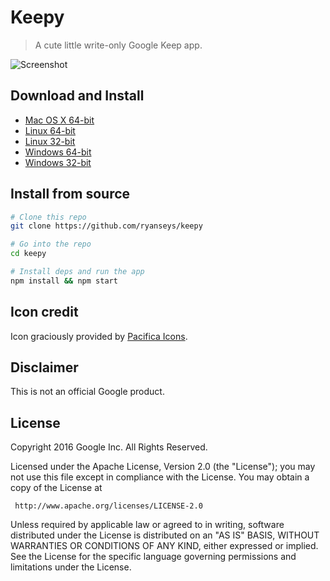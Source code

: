 # Keepy

> A cute little write-only Google Keep app.

![Screenshot](screenshot.png)

## Download and Install

- [Mac OS X 64-bit](https://github.com/ryanseys/keepy/releases/download/1.0.0/Keepy-darwin-x64.zip)
- [Linux 64-bit](https://github.com/ryanseys/keepy/releases/download/1.0.0/Keepy-linux-x64.zip) 
- [Linux 32-bit](https://github.com/ryanseys/keepy/releases/download/1.0.0/Keepy-linux-ia32.zip) 
- [Windows 64-bit](https://github.com/ryanseys/keepy/releases/download/1.0.0/Keepy-win32-x64.zip)
- [Windows 32-bit](https://github.com/ryanseys/keepy/releases/download/1.0.0/Keepy-win32-ia32.zip) 

## Install from source

```bash
# Clone this repo
git clone https://github.com/ryanseys/keepy

# Go into the repo
cd keepy

# Install deps and run the app
npm install && npm start
```

## Icon credit

Icon graciously provided by [Pacifica Icons][icon-link].

[icon-link]: http://www.iconarchive.com/show/pacifica-icons-by-bokehlicia/google-keep-icon.html

## Disclaimer

This is not an official Google product.

## License

Copyright 2016 Google Inc. All Rights Reserved.

Licensed under the Apache License, Version 2.0 (the "License");
you may not use this file except in compliance with the License.
You may obtain a copy of the License at

     http://www.apache.org/licenses/LICENSE-2.0

Unless required by applicable law or agreed to in writing, software
distributed under the License is distributed on an "AS IS" BASIS,
WITHOUT WARRANTIES OR CONDITIONS OF ANY KIND, either expressed or implied.
See the License for the specific language governing permissions and
limitations under the License.
